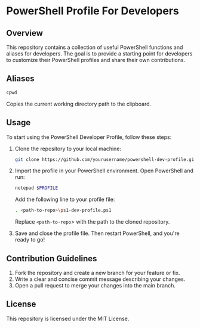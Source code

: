 ﻿# PowerShell Profile For Developers

## Overview

This repository contains a collection of useful PowerShell functions and aliases for developers. The goal is to provide a starting point for developers to customize their PowerShell profiles and share their own contributions.

## Aliases

```sh
cpwd    
```

Copies the current working directory path to the clipboard.

## Usage
To start using the PowerShell Developer Profile, follow these steps:

1. Clone the repository to your local machine:

   ```sh
   git clone https://github.com/yourusername/powershell-dev-profile.git
   ```
2. Import the profile in your PowerShell environment. Open PowerShell and run:
   ```sh
   notepad $PROFILE
   ```
   Add the following line to your profile file:
   ```sh
   . <path-to-repo>\ps1-dev-profile.ps1
   ```

   Replace `<path-to-repo`> with the path to the cloned repository.

3. Save and close the profile file. Then restart PowerShell, and you're ready to go!

## Contribution Guidelines

1. Fork the repository and create a new branch for your feature or fix.
2. Write a clear and concise commit message describing your changes.
3. Open a pull request to merge your changes into the main branch.

## License

This repository is licensed under the MIT License.
